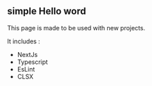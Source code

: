 ## simple Hello word

This page is made to be used with new projects. 

It includes :
- NextJs
- Typescript
- EsLint
- CLSX
